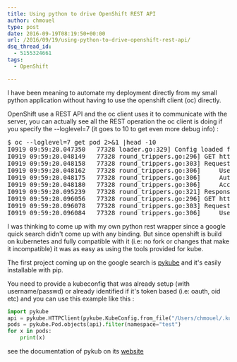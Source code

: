 ```yaml
---
title: Using python to drive OpenShift REST API
author: chmouel
type: post
date: 2016-09-19T08:19:50+00:00
url: /2016/09/19/using-python-to-drive-openshift-rest-api/
dsq_thread_id:
  - 5155324661
tags:
  - OpenShift

---
```

I have been meaning to automate my deployment directly from my small python application without having to use the openshift client (oc) directly.

OpenShift use a REST API and the oc client uses it to communicate with the server, you can actually see all the REST operation the oc client is doing if you specify the --loglevel=7 (it goes to 10 to get even more debug info) :

<pre>$ oc --loglevel=7 get pod 2>&1 |head -10
I0919 09:59:20.047350   77328 loader.go:329] Config loaded from file /Users/chmouel/.kube/config
I0919 09:59:20.048149   77328 round_trippers.go:296] GET https://openshift:8443/oapi
I0919 09:59:20.048158   77328 round_trippers.go:303] Request Headers:
I0919 09:59:20.048162   77328 round_trippers.go:306]     User-Agent: oc/v1.4.0 (darwin/amd64) openshift/85eb37b
I0919 09:59:20.048175   77328 round_trippers.go:306]     Authorization: Bearer FOOBAR
I0919 09:59:20.048180   77328 round_trippers.go:306]     Accept: application/json, */*
I0919 09:59:20.095239   77328 round_trippers.go:321] Response Status: 200 OK in 47 milliseconds
I0919 09:59:20.096056   77328 round_trippers.go:296] GET https://openshift:8443/version
I0919 09:59:20.096078   77328 round_trippers.go:303] Request Headers:
I0919 09:59:20.096084   77328 round_trippers.go:306]     User-Agent: oc/v1.4.0 (darwin/amd64) openshift/85eb37b
</pre>

I was thinking to come up with my own python rest wrapper since a google quick search didn't come up with any binding. But since openshift is build on kubernetes and fully compatible with it (i.e: no fork or changes that make it incompatible) it was as easy as using the tools provided for kube.

The first project coming up on the google search is [pykube][1] and it's easily installable with pip.

You need to provide a kubeconfig that was already setup (with username/passwd) or already identified if it's token based (i.e: oauth, oid etc) and you can use this example like this :

```python
import pykube
api = pykube.HTTPClient(pykube.KubeConfig.from_file("/Users/chmouel/.kube/config"))
pods = pykube.Pod.objects(api).filter(namespace="test")
for x in pods:
    print(x)
```


see the documentation of pykub on its [website][1]

 [1]: https://github.com/kelproject/pykube
